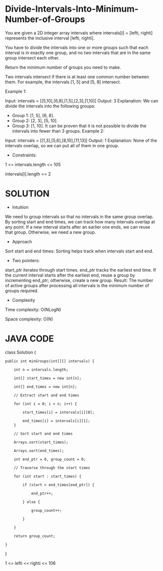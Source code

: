 # Divide-Intervals-Into-Minimum-Number-of-Groups

You are given a 2D integer array intervals where intervals[i] = [lefti, righti] represents the inclusive interval [lefti, righti].

You have to divide the intervals into one or more groups such that each interval is in exactly one group, and no two intervals that are in the same group intersect each other.

Return the minimum number of groups you need to make.

Two intervals intersect if there is at least one common number between them. For example, the intervals [1, 5] and [5, 8] intersect.

Example 1:

Input: intervals = [[5,10],[6,8],[1,5],[2,3],[1,10]]
Output: 3
Explanation: We can divide the intervals into the following groups:
- Group 1: [1, 5], [6, 8].
- Group 2: [2, 3], [5, 10].
- Group 3: [1, 10].
It can be proven that it is not possible to divide the intervals into fewer than 3 groups.
Example 2:

Input: intervals = [[1,3],[5,6],[8,10],[11,13]]
Output: 1
Explanation: None of the intervals overlap, so we can put all of them in one group.
 
* Constraints:

1 <= intervals.length <= 105

intervals[i].length == 2

# SOLUTION

* Intuition
  
We need to group intervals so that no intervals in the same group overlap. By sorting start and end times, we can track how many intervals overlap at any point. If a new interval starts after an earlier one ends, we can reuse that group. Otherwise, we need a new group.

* Approach
  
Sort start and end times: Sorting helps track when intervals start and end.

* Two pointers:

start_ptr iterates through start times.
end_ptr tracks the earliest end time. If the current interval starts after the earliest end, reuse a group by incrementing end_ptr; otherwise, create a new group.
Result: The number of active groups after processing all intervals is the minimum number of groups required.

* Complexity
  
Time complexity:
O(NLogN)

Space complexity:
O(N)

# JAVA CODE

class Solution {

    public int minGroups(int[][] intervals) {
    
        int n = intervals.length;
        
        int[] start_times = new int[n];
        
        int[] end_times = new int[n];

        // Extract start and end times
        
        for (int i = 0; i < n; i++) {
        
            start_times[i] = intervals[i][0];
            
            end_times[i] = intervals[i][1];
        }

        // Sort start and end times
        
        Arrays.sort(start_times);
        
        Arrays.sort(end_times);

        int end_ptr = 0, group_count = 0;

        // Traverse through the start times
        
        for (int start : start_times) {
        
            if (start > end_times[end_ptr]) {
            
                end_ptr++;
                
            } else {
            
                group_count++;
                
            }
            
        }

        return group_count;
        
    }
}

1 <= lefti <= righti <= 106
